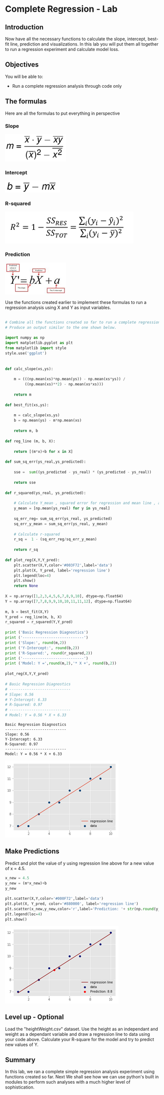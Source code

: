 
# Complete Regression - Lab

## Introduction
Now have all the necessary functions to calculate the slope, intercept, best-fit line, prediction and visualizations. In this lab you will put them all together to run a regression experiment and calculate model loss. 

## Objectives

You will be able to:

* Run a complete regression analysis through code only

## The formulas

Here are all the formulas to put everything in perspective

### Slope
<img src="m.png" width = 200>

### Intercept 
<img src="b.png" width = 180>

### R-squared
<img src="r2.png" width = 420>

### Prediction
![](pred.jpg)


Use the functions created earlier to implement these formulas to run a regression analysis using X and Y as input variables. 


```python

# Combine all the functions created so far to run a complete regression experiment. 
# Produce an output similar to the one shown below. 

import numpy as np
import matplotlib.pyplot as plt
from matplotlib import style
style.use('ggplot')


def calc_slope(xs,ys):

    m = (((np.mean(xs)*np.mean(ys)) - np.mean(xs*ys)) /
         ((np.mean(xs)**2) - np.mean(xs*xs)))
    
    return m

def best_fit(xs,ys):

    m = calc_slope(xs,ys)
    b = np.mean(ys) - m*np.mean(xs)
    
    return m, b

def reg_line (m, b, X):
    
    return [(m*x)+b for x in X]

def sum_sq_err(ys_real,ys_predicted):

    sse =  sum((ys_predicted - ys_real) * (ys_predicted - ys_real))
    
    return sse

def r_squared(ys_real, ys_predicted):
    
    # Calculate Y_mean , squared error for regression and mean line , and calculate r-squared
    y_mean = [np.mean(ys_real) for y in ys_real]

    sq_err_reg= sum_sq_err(ys_real, ys_predicted)
    sq_err_y_mean = sum_sq_err(ys_real, y_mean)
    
    # Calculate r-squared 
    r_sq =  1 - (sq_err_reg/sq_err_y_mean)
    
    return r_sq

def plot_reg(X,Y,Y_pred):
    plt.scatter(X,Y,color='#003F72',label='data')
    plt.plot(X, Y_pred, label='regression line')
    plt.legend(loc=4)
    plt.show()
    return None

X = np.array([1,2,3,4,5,6,7,8,9,10], dtype=np.float64)
Y = np.array([7,7,8,9,9,10,10,11,11,12], dtype=np.float64)

m, b = best_fit(X,Y)
Y_pred = reg_line(m, b, X)
r_squared = r_squared(Y,Y_pred)

print ('Basic Regression Diagnostics')
print ('----------------------------')
print ('Slope:', round(m,2))
print ('Y-Intercept:', round(b,2))
print ('R-Squared:', round(r_squared,2))
print ('----------------------------')
print ('Model: Y =',round(m,2),'* X +', round(b,2))

plot_reg(X,Y,Y_pred)
       
# Basic Regression Diagnostics
# ----------------------------
# Slope: 0.56
# Y-Intercept: 6.33
# R-Squared: 0.97
# ----------------------------
# Model: Y = 0.56 * X + 6.33
```

    Basic Regression Diagnostics
    ----------------------------
    Slope: 0.56
    Y-Intercept: 6.33
    R-Squared: 0.97
    ----------------------------
    Model: Y = 0.56 * X + 6.33



![png](index_files/index_2_1.png)


## Make Predictions

Predict and plot the value of y using regression line above for a new value of x = 4.5.


```python
x_new = 4.5
y_new = (m*x_new)+b
y_new

plt.scatter(X,Y,color='#000F72',label='data')
plt.plot(X, Y_pred, color='#880000', label='regression line')
plt.scatter(x_new,y_new,color='r',label='Prediction: '+ str(np.round(y_predicted,1)))
plt.legend(loc=4)
plt.show()

```


![png](index_files/index_4_0.png)


## Level up - Optional 
Load the "heightWeight.csv" dataset. Use the height as an independant and weight as a dependant variable and draw a regression line to data using your code above. Calculate your R-square for the model and try to predict new values of Y. 

## Summary

In this lab, we ran a complete simple regression analysis experiment using functions created so far. Next We shall see how we can use python's built in modules to perform such analyses with a much higher level of sophistication. 
